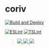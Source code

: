 # coriv
[![Build and Deploy](https://github.com/corcc/coriv/actions/workflows/deploy.yml/badge.svg)](https://github.com/corcc/coriv/actions/workflows/deploy.yml)

[![ESLint](https://github.com/corcc/coriv/actions/workflows/eslint.yml/badge.svg)](https://github.com/corcc/coriv/actions/workflows/eslint.yml)
[![TSLint](https://github.com/corcc/coriv/actions/workflows/tslint.yml/badge.svg)](https://github.com/corcc/coriv/actions/workflows/tslint.yml)
> [ ![](https://img.shields.io/badge/-Vaccinations%20and%20Cases-yellow.svg) ](https://corcc.github.io/coriv?)
[ ![](https://img.shields.io/badge/-Cases-red.svg) ](https://corcc.github.io/coriv?case)
[ ![](https://img.shields.io/badge/-Vaccinations-<>.svg) ](https://corcc.github.io/coriv?vaccination)
